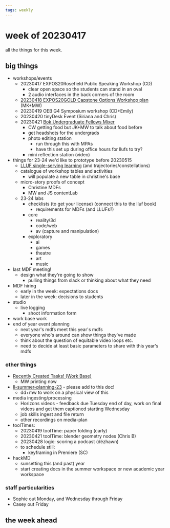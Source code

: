 ```yaml
---
tags: weekly
---
```


# week of 20230417

all the things for this week.

## big things
* workshops/events
    * 20230417 EXPOS20Rosefield Public Speaking Workshop (CD)
        * clear open space so the students can stand in an oval
        * 2 audio interfaces in the back corners of the room
    * [20230418 EXPOS20GOLD Capstone Options Workshop plan](/uRAezIAwQRmVINQGcl97JA) (MK+MW)
    * 20230419 OEB G4 Symposium workshop (CD+Emily)
    * 20230420 tinyDesk Event (Siriana and Chris)
    * 20230421 [Bok Undergraduate Fellows Mixer](/X_p7QVt4SFymbeC-8Dg5Vg)
        * CW getting food but JK+MW to talk about food before
        * get headshots for the undergrads
        * photo editing station
            * run through this with MPAs
            * have this set up during office hours for llufs to try?
        * mini reflection station (video)
* things for 23-24 we'd like to prototype before 20230515
    * [LLUF single-serving learning](https://hackmd.io/@ll-22-23/HkIzC1qW3/%2F-r1yH8IBTqGoh-ifmAQ91w) (and trajectories/constellations)
    * catalogue of workshop tables and activities
        * will populate a new table in christine's base
    * micro-story proofs of concept
        * Christine MDFs
        * MW and JS contentLab
    * 23-24 labs
        * checklists (to get your license) (connect this to the lluf book)
            * requirements for MDFs (and LLUFs?)
        * core
            * reality/3d
            * code/web
            * av (capture and manipulation)
        * exploratory
            * ai
            * games
            * theatre
            * art
            * music
* last MDF meeting!
    * design what they're going to show
        * pulling things from slack or thinking about what they need
* MDF hiring
    * early in the week: expectations docs
    * later in the week: decisions to students
* studio
    * live logging
        * shoot information form
* work base work
* end of year event planning
    * next year's mdfs meet this year's mdfs
    * everyone who's around can show things they've made
    * think about the question of equitable video loops etc.
    * need to decide at least basic parameters to share with this year's mdfs 

### other things
* [Recently Created Tasks! (Work Base)](https://airtable.com/appOZgrtA6p39x0mD/tblw2qHSWFA5VavYW/viwR7ZpD5MhtoznSO?blocks=hide)
    * MW printing now
* [ll-summer-planning-23](/jCXRNVq9QT21KT1OrKVjMA) - please add to this doc!
    * dd+mw to work on a physical view of this
* media ingesting/processing
    * Horizons videos - feedback due Tuesday end of day, work on final videos and get them captioned starting Wednesday
    * job skills ingest and file return 
    * other recordings on media-plan
* toolTimes:
    * 20230419 toolTime: paper folding (carly)
    * 20230421 toolTime: blender geometry nodes (Chris B)
    * 20230428 logic: scoring a podcast (dézhawn)
    * to schedule still:
        * keyframing in Premiere (SC)
* hackMD
    * sunsetting this (and past) year
    * start creating docs in the summer workspace or new academic year workspace

### staff particularities
* Sophie out Monday, and Wednesday through Friday
* Casey out Friday

## the week ahead
